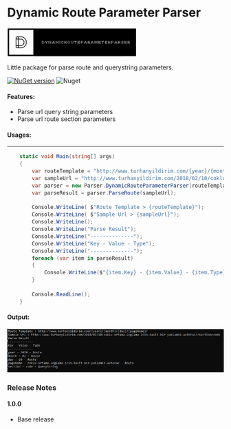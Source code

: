 #   **Dynamic Route Parameter Parser**

![alt tag](/img/dynamicrouteparameterparser.png)  

Little package for parse route and querystring parameters.

[![NuGet version](https://badge.fury.io/nu/DynamicRouteParameterParser.svg)](https://badge.fury.io/nu/DynamicRouteParameterParser)  ![Nuget](https://img.shields.io/nuget/dt/DynamicRouteParameterParser)

#### Features:
- Parse url query string parameters   
- Parse url route section parameters

#### Usages:
-----

```cs
    static void Main(string[] args)
    {
        var routeTemplate = "http://www.turhanyildirim.com/{year}/{month}/{day}/{pageName}/";
        var sampleUrl = "http://www.turhanyildirim.com/2018/02/10/coklu-ortama-loglama-icin-basit-bir-yaklamis-autofac/?section=code";
        var parser = new Parser.DynamicRouteParameterParser(routeTemplate);
        var parseResult = parser.ParseRoute(sampleUrl);
        
        Console.WriteLine( $"Route Template > {routeTemplate}");   
        Console.WriteLine( $"Sample Url > {sampleUrl}");
        Console.WriteLine();
        Console.WriteLine("Parse Result");
        Console.WriteLine("--------------");
        Console.WriteLine("Key - Value - Type");
        Console.WriteLine("--------------");
        foreach (var item in parseResult)
        {
            Console.WriteLine($"{item.Key} - {item.Value} - {item.Type}");
        }

        Console.ReadLine();
    }
```

#### Output:

![alt tag](/img/output.jpg) 

### Release Notes

#### 1.0.0
* Base release
